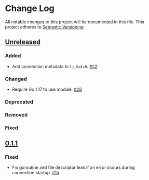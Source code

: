 # Change Log
All notable changes to this project will be documented in this file.
This project adheres to [Semantic Versioning](http://semver.org/).

## [Unreleased]

### Added

- Add connection metadata to `lj.Batch`. [#22](https://github.com/elastic/go-lumber/pull/22)

### Changed

- Require Go 1.17 to use module. [#28](https://github.com/elastic/go-lumber/pull/28)

### Deprecated

### Removed

### Fixed

## [0.1.1]

### Fixed

- Fix goroutine and file descriptor leak if an error occurs during connection startup. [#15](https://github.com/elastic/go-lumber/pull/15)

[Unreleased]: https://github.com/elastic/go-lumber/compare/v0.1.1...HEAD
[0.1.1]: https://github.com/elastic/go-concert/compare/v0.1.0...v0.1.1
